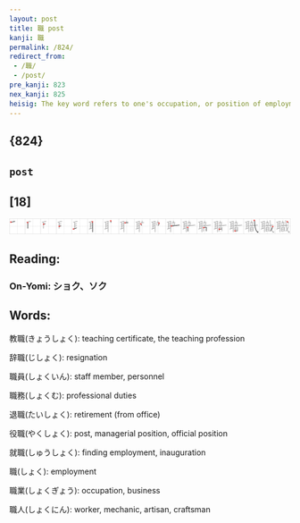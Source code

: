 ```yaml
---
layout: post
title: 職 post
kanji: 職
permalink: /824/
redirect_from:
 - /職/
 - /post/
pre_kanji: 823
nex_kanji: 825
heisig: The key word refers to one's occupation, or position of employment. Its elements: <i>ear</i> . . . <i>kazoo</i>.
---
```


## {824}

## `post`

## [18]

<div class="stroke"><img src="../images/E881B7.png" /></div>

## Reading:

### On-Yomi: ショク、ソク

## Words:

教職(きょうしょく): teaching certificate, the teaching profession

辞職(じしょく): resignation

職員(しょくいん): staff member, personnel

職務(しょくむ): professional duties

退職(たいしょく): retirement (from office)

役職(やくしょく): post, managerial position, official position

就職(しゅうしょく): finding employment, inauguration

職(しょく): employment

職業(しょくぎょう): occupation, business

職人(しょくにん): worker, mechanic, artisan, craftsman
